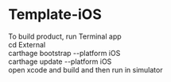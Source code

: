 # Template-iOS

To build product, run Terminal app<br>
cd External<br>
carthage bootstrap --platform iOS<br>
carthage update --platform iOS<br>
open xcode and build and then run in simulator
